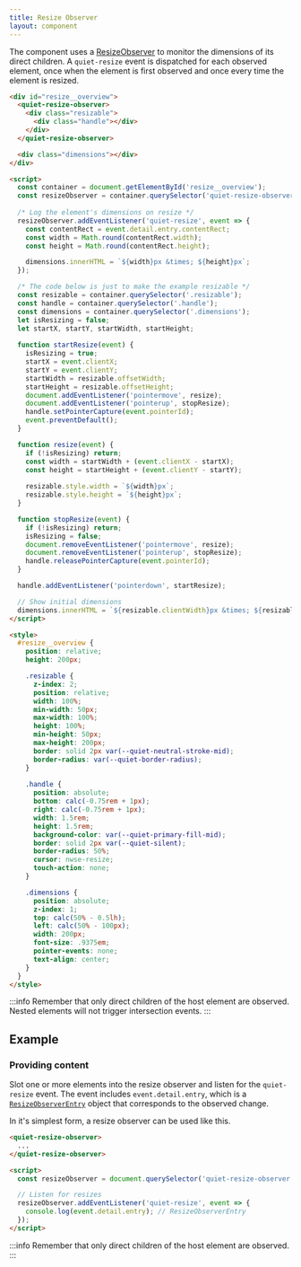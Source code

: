 ```yaml
---
title: Resize Observer
layout: component
---
```


The component uses a [ResizeObserver](https://developer.mozilla.org/en-US/docs/Web/API/ResizeObserver) to monitor the dimensions of its direct children. A `quiet-resize` event is dispatched for each observed element, once when the element is first observed and once every time the element is resized.

```html {.example}
<div id="resize__overview">
  <quiet-resize-observer>
    <div class="resizable">
      <div class="handle"></div>
    </div>
  </quiet-resize-observer>

  <div class="dimensions"></div>
</div>

<script>
  const container = document.getElementById('resize__overview');
  const resizeObserver = container.querySelector('quiet-resize-observer');
  
  /* Log the element's dimensions on resize */
  resizeObserver.addEventListener('quiet-resize', event => {
    const contentRect = event.detail.entry.contentRect;
    const width = Math.round(contentRect.width);
    const height = Math.round(contentRect.height);

    dimensions.innerHTML = `${width}px &times; ${height}px`;
  });

  /* The code below is just to make the example resizable */
  const resizable = container.querySelector('.resizable');
  const handle = container.querySelector('.handle');
  const dimensions = container.querySelector('.dimensions');
  let isResizing = false;
  let startX, startY, startWidth, startHeight;
  
  function startResize(event) {
    isResizing = true;
    startX = event.clientX;
    startY = event.clientY;
    startWidth = resizable.offsetWidth;
    startHeight = resizable.offsetHeight;
    document.addEventListener('pointermove', resize);
    document.addEventListener('pointerup', stopResize);
    handle.setPointerCapture(event.pointerId);
    event.preventDefault();
  }

  function resize(event) {
    if (!isResizing) return;
    const width = startWidth + (event.clientX - startX);
    const height = startHeight + (event.clientY - startY);
    
    resizable.style.width = `${width}px`;
    resizable.style.height = `${height}px`;
  }

  function stopResize(event) {
    if (!isResizing) return;
    isResizing = false;
    document.removeEventListener('pointermove', resize);
    document.removeEventListener('pointerup', stopResize);
    handle.releasePointerCapture(event.pointerId);
  }

  handle.addEventListener('pointerdown', startResize);  

  // Show initial dimensions
  dimensions.innerHTML = `${resizable.clientWidth}px &times; ${resizable.clientHeight}px`;
</script>

<style>
  #resize__overview {
    position: relative;
    height: 200px;

    .resizable {
      z-index: 2;
      position: relative;
      width: 100%;
      min-width: 50px;
      max-width: 100%;
      height: 100%;
      min-height: 50px;
      max-height: 200px;
      border: solid 2px var(--quiet-neutral-stroke-mid);
      border-radius: var(--quiet-border-radius);
    }
    
    .handle {
      position: absolute;
      bottom: calc(-0.75rem + 1px);
      right: calc(-0.75rem + 1px);
      width: 1.5rem;
      height: 1.5rem;
      background-color: var(--quiet-primary-fill-mid);
      border: solid 2px var(--quiet-silent);
      border-radius: 50%;
      cursor: nwse-resize;
      touch-action: none;
    }

    .dimensions {
      position: absolute;
      z-index: 1;
      top: calc(50% - 0.5lh);
      left: calc(50% - 100px);
      width: 200px;
      font-size: .9375em;
      pointer-events: none;
      text-align: center;
    }
  }
</style>
```

:::info
Remember that only direct children of the host element are observed. Nested elements will not trigger intersection events.
:::

## Example

### Providing content

Slot one or more elements into the resize observer and listen for the `quiet-resize` event. The event includes `event.detail.entry`, which is a [`ResizeObserverEntry`](https://developer.mozilla.org/en-US/docs/Web/API/ResizeObserverEntry) object that corresponds to the observed change.

In it's simplest form, a resize observer can be used like this.

```html
<quiet-resize-observer>
  ...
</quiet-resize-observer>

<script>
  const resizeObserver = document.querySelector('quiet-resize-observer');

  // Listen for resizes
  resizeObserver.addEventListener('quiet-resize', event => {
    console.log(event.detail.entry); // ResizeObserverEntry
  });
</script>
```

:::info
Remember that only direct children of the host element are observed.
:::
